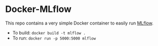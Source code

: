 # Docker-MLflow

This repo contains a very simple Docker container to easily run [MLflow](https://mlflow.org/).

- To build: `docker build -t mlflow .`
- To run: `docker run -p 5000:5000 mlflow`
